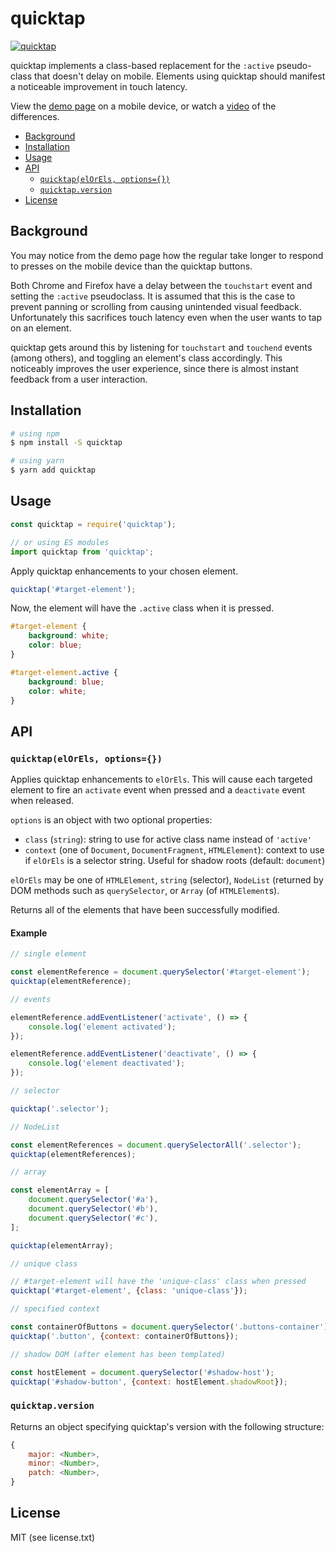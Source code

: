 # quicktap

[![quicktap](https://img.shields.io/npm/v/quicktap.svg)](https://www.npmjs.com/package/quicktap)

quicktap implements a class-based replacement for the `:active` pseudo-class that doesn't delay on mobile. Elements using quicktap should manifest a noticeable improvement in touch latency.

View the [demo page](https://marcoms.github.io/quicktap/demo) on a mobile device, or watch a [video](https://marcoms.github.io/quicktap/demo/res/video/demo.webm) of the differences.

<!-- START doctoc generated TOC please keep comment here to allow auto update -->
<!-- DON'T EDIT THIS SECTION, INSTEAD RE-RUN doctoc TO UPDATE -->


- [Background](#background)
- [Installation](#installation)
- [Usage](#usage)
- [API](#api)
  - [`quicktap(elOrEls, options={})`](#quicktapelorels-options)
  - [`quicktap.version`](#quicktapversion)
- [License](#license)

<!-- END doctoc generated TOC please keep comment here to allow auto update -->

## Background

You may notice from the demo page how the regular take longer to respond to presses on the mobile device than the quicktap buttons.

Both Chrome and Firefox have a delay between the `touchstart` event and setting the `:active` pseudoclass. It is assumed that this is the case to prevent panning or scrolling from causing unintended visual feedback. Unfortunately this sacrifices touch latency even when the user wants to tap on an element.

quicktap gets around this by listening for `touchstart` and `touchend` events (among others), and toggling an element's class accordingly. This noticeably improves the user experience, since there is almost instant feedback from a user interaction.

## Installation

```bash
# using npm
$ npm install -S quicktap

# using yarn
$ yarn add quicktap
```

## Usage

```js
const quicktap = require('quicktap');

// or using ES modules
import quicktap from 'quicktap';
```

Apply quicktap enhancements to your chosen element.

```js
quicktap('#target-element');
```

Now, the element will have the `.active` class when it is pressed.

```css
#target-element {
	background: white;
	color: blue;
}

#target-element.active {
	background: blue;
	color: white;
}
```

## API

### `quicktap(elOrEls, options={})`

Applies quicktap enhancements to `elOrEls`. This will cause each targeted element to fire an `activate` event when pressed and a `deactivate` event when released.

`options` is an object with two optional properties:
- `class` (`string`): string to use for active class name instead of `'active'`
- `context` (one of `Document`, `DocumentFragment`, `HTMLElement`): context to use if `elOrEls` is a selector string. Useful for shadow roots (default: `document`)

`elOrEls` may be one of `HTMLElement`, `string` (selector), `NodeList` (returned by DOM methods such as `querySelector`, or `Array` (of `HTMLElement`s).

Returns all of the elements that have been successfully modified.

#### Example

```js
// single element

const elementReference = document.querySelector('#target-element');
quicktap(elementReference);

// events

elementReference.addEventListener('activate', () => {
    console.log('element activated');
});

elementReference.addEventListener('deactivate', () => {
    console.log('element deactivated');
});

// selector

quicktap('.selector');

// NodeList

const elementReferences = document.querySelectorAll('.selector');
quicktap(elementReferences);

// array

const elementArray = [
	document.querySelector('#a'),
	document.querySelector('#b'),
	document.querySelector('#c'),
];

quicktap(elementArray);

// unique class

// #target-element will have the 'unique-class' class when pressed
quicktap('#target-element', {class: 'unique-class'});

// specified context

const containerOfButtons = document.querySelector('.buttons-container');
quicktap('.button', {context: containerOfButtons});

// shadow DOM (after element has been templated)

const hostElement = document.querySelector('#shadow-host');
quicktap('#shadow-button', {context: hostElement.shadowRoot});
```

### `quicktap.version`

Returns an object specifying quicktap's version with the following structure:

```js
{
	major: <Number>,
	minor: <Number>,
	patch: <Number>,
}
```

## License

MIT (see license.txt)
